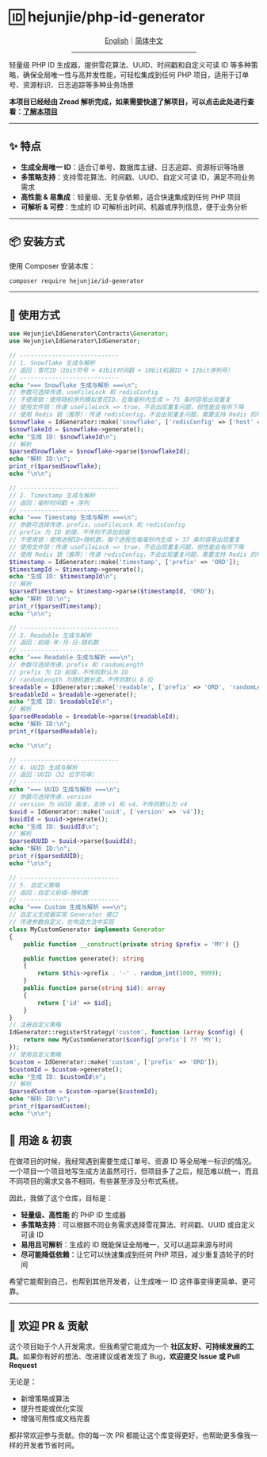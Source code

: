 # 🆔 hejunjie/php-id-generator

<div align="center">
  <a href="./README.md">English</a>｜<a href="./README.zh-CN.md">简体中文</a>
  <hr width="50%"/>
</div>

轻量级 PHP ID 生成器，提供雪花算法、UUID、时间戳和自定义可读 ID 等多种策略，确保全局唯一性与高并发性能，可轻松集成到任何 PHP 项目，适用于订单号、资源标识、日志追踪等多种业务场景

**本项目已经经由 Zread 解析完成，如果需要快速了解项目，可以点击此处进行查看：[了解本项目](https://zread.ai/zxc7563598/php-id-generator)**

---

## ✨ 特点

- **生成全局唯一 ID**：适合订单号、数据库主键、日志追踪、资源标识等场景
- **多策略支持**：支持雪花算法、时间戳、UUID、自定义可读 ID，满足不同业务需求
- **高性能 & 易集成**：轻量级、无复杂依赖，适合快速集成到任何 PHP 项目
- **可解析 & 可控**：生成的 ID 可解析出时间、机器或序列信息，便于业务分析

---

## 📦 安装方式

使用 Composer 安装本库：

```bash
composer require hejunjie/id-generator
```

---

## 🚀 使用方式

```php
use Hejunjie\IdGenerator\Contracts\Generator;
use Hejunjie\IdGenerator\IdGenerator;

// ----------------------------
// 1. Snowflake 生成与解析
// 返回：雪花ID（1bit符号 + 41bit时间戳 + 10bit机器ID + 12bit序列号）
// ----------------------------
echo "=== Snowflake 生成与解析 ===\n";
// 参数可选择传递，useFileLock 和 redisConfig
// 不使用锁：使用随机序列模拟雪花ID，在每毫秒内生成 > 75 条时容易出现重复
// 使用文件锁：传递 useFileLock => true，不会出现重复问题，但性能会有所下降
// 使用 Redis 锁（推荐）：传递 redisConfig，不会出现重复问题，需要支持 Redis 的环境
$snowflake = IdGenerator::make('snowflake', ['redisConfig' => ['host' => '127.0.0.1', 'port' => 6379, 'auth' => null]]);
$snowflakeId = $snowflake->generate();
echo "生成 ID: $snowflakeId\n";
// 解析
$parsedSnowflake = $snowflake->parse($snowflakeId);
echo "解析 ID:\n";
print_r($parsedSnowflake);
echo "\n\n";

// ----------------------------
// 2. Timestamp 生成与解析
// 返回：毫秒时间戳 + 序列
// ----------------------------
echo "=== Timestamp 生成与解析 ===\n";
// 参数可选择传递，prefix、useFileLock 和 redisConfig
// prefix 为 ID 前缀，不传则不添加前缀
// 不使用锁：使用进程ID+随机数，每个进程在每毫秒内生成 > 37 条时容易出现重复
// 使用文件锁：传递 useFileLock => true，不会出现重复问题，但性能会有所下降
// 使用 Redis 锁（推荐）：传递 redisConfig，不会出现重复问题，需要支持 Redis 的环境
$timestamp = IdGenerator::make('timestamp', ['prefix' => 'ORD']);
$timestampId = $timestamp->generate();
echo "生成 ID: $timestampId\n";
// 解析
$parsedTimestamp = $timestamp->parse($timestampId, 'ORD');
echo "解析 ID:\n";
print_r($parsedTimestamp);
echo "\n\n";

// ----------------------------
// 3. Readable 生成与解析
// 返回：前缀-年-月-日-随机数
// ----------------------------
echo "=== Readable 生成与解析 ===\n";
// 参数可选择传递，prefix 和 randomLength
// prefix 为 ID 前缀，不传则默认为 ID
// randomLength 为随机数长度，不传则默认 8 位
$readable = IdGenerator::make('readable', ['prefix' => 'ORD', 'randomLength' => 6]);
$readableId = $readable->generate();
echo "生成 ID: $readableId\n";
// 解析
$parsedReadable = $readable->parse($readableId);
echo "解析 ID:\n";
print_r($parsedReadable);

echo "\n\n";

// ----------------------------
// 4. UUID 生成与解析
// 返回：UUID（32 位字符串）
// ----------------------------
echo "=== UUID 生成与解析 ===\n";
// 参数可选择传递，version
// version 为 UUID 版本，支持 v1 和 v4，不传则默认为 v4
$uuid = IdGenerator::make('uuid', ['version' => 'v4']);
$uuidId = $uuid->generate();
echo "生成 ID: $uuidId\n";
// 解析
$parsedUUID = $uuid->parse($uuidId);
echo "解析 ID:\n";
print_r($parsedUUID);
echo "\n\n";

// ----------------------------
// 5. 自定义策略
// 返回：自定义前缀-随机数
// ----------------------------
echo "=== Custom 生成与解析 ===\n";
// 自定义生成器实现 Generator 接口
// 传递参数自定义，在构造方法中实现
class MyCustomGenerator implements Generator
{
    public function __construct(private string $prefix = 'MY') {}

    public function generate(): string
    {
        return $this->prefix . '-' . random_int(1000, 9999);
    }
    public function parse(string $id): array
    {
        return ['id' => $id];
    }
}
// 注册自定义策略
IdGenerator::registerStrategy('custom', function (array $config) {
    return new MyCustomGenerator($config['prefix'] ?? 'MY');
});
// 使用自定义策略
$custom = IdGenerator::make('custom', ['prefix' => 'ORD']);
$customId = $custom->generate();
echo "生成 ID: $customId\n";
// 解析
$parsedCustom = $custom->parse($customId);
echo "解析 ID:\n";
print_r($parsedCustom);
echo "\n\n";

```

## 🎯 用途 & 初衷

在做项目的时候，我经常遇到需要生成订单号、资源 ID 等全局唯一标识的情况。一个项目一个项目地写生成方法虽然可行，但项目多了之后，规范难以统一，而且不同项目的需求又各不相同，有些甚至涉及分布式系统。

因此，我做了这个仓库，目标是：

- **轻量级、高性能** 的 PHP ID 生成器
- **多策略支持**：可以根据不同业务需求选择雪花算法、时间戳、UUID 或自定义可读 ID
- **易用且可解析**：生成的 ID 既能保证全局唯一，又可以追踪来源与时间
- **尽可能降低依赖**：让它可以快速集成到任何 PHP 项目，减少重复造轮子的时间

希望它能帮到自己，也帮到其他开发者，让生成唯一 ID 这件事变得更简单、更可靠。

---

## 🤝 欢迎 PR & 贡献

这个项目始于个人开发需求，但我希望它能成为一个 **社区友好、可持续发展的工具**。如果你有好的想法、改进建议或者发现了 Bug，**欢迎提交 Issue 或 Pull Request**

无论是：

* 新增策略或算法
* 提升性能或优化实现
* 增强可用性或文档完善

都非常欢迎参与贡献。你的每一次 PR 都能让这个库变得更好，也帮助更多像我一样的开发者节省时间。